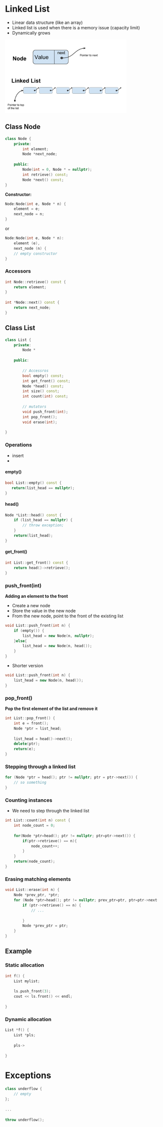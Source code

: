 
Linked List
===========

* Linear data structure (like an array)
* Linked list is used when there is a memory issue (capacity limit)
* Dynamically grows





<img src="figs/linked-list.png" width=400></img>

## Class Node

```c++
class Node {
    private:
        int element;
        Node *next_node;
        
    public:
        Node(int = 0, Node * = nullptr);
        int retrieve() const;
        Node *next() const;
}

```

**Constructor:**
```c++
Node:Node(int e, Node * n) {
    element = e;
    next_node = n;
}
```
or
```c++
Node:Node(int e, Node * n):
    element (e),
    next_node (n) {
    // empty constructor
}

```

### Accessors

```c++
int Node::retrieve() const {
    return element;
}

int *Node::next() const {
    return next_node;
}
```

## Class List

```c++
class List {
    private:
        Node *
        
    public:
        
        // Accessros 
        bool empty() const;
        int get_front() const;
        Node *head() const;
        int size() const;
        int count(int) const;
        
        // mutators
        void push_front(int);
        int pop_front();
        void erase(int);
        
}
```

### Operations

* insert  
* 

#### empty()

```c++
bool List::empty() const {
   return(list_head == nullptr);
}
```

#### head()

```c++
Node *List::head() const {
    if (list_head == nullptr) {
        // throw exception;
    }
    return(list_head);
}
```

#### get_front()

```c++
int List::get_front() const {
    return head()->retrieve();
}
```

### push_front(int)

**Adding an element to the front**

* Create a new node
* Store the value in the new node
* From the new node, point to the front of the existing list

```c++
void List::push_front(int n) {
    if (empty()) {
        list_head = new Node(n, nullptr);
    }else{
        list_head = new Node(n, head());
    }
}
```

* Shorter version 
 
```c++
void List::push_front(int n) {
    list_head = new Node(n, head());
}
```

### pop_front()

**Pop the first element of the list and remove it**

```c++
int List::pop_front() {
    int e = front();
    Node *ptr = list_head;
    
    list_head = head()->next();
    delete(ptr);
    return(e);
}
```

### Stepping through a linked list

```c++
for (Node *ptr = head(); ptr != nullptr; ptr = ptr->next()) {
    // so something
}
```

### Counting instances

* We need to step through the linked list

```c++
int List::count(int n) const {
    int node_count = 0;
    
    for(Node *ptr=head(); ptr != nullptr; ptr=ptr->next()) {
        if(ptr->retrieve() == n){
            node_count++;
        }
    }
    return(node_count);
}
```

### Erasing matching elements

```c++
void List::erase(int n) {
    Node *prev_ptr, *ptr;
    for (Node *ptr=head(); ptr != nullptr; prev_ptr=ptr, ptr=ptr->next()) {
        if (ptr->retrieve() == n) {
            // ...
            
        }
        Node *prev_ptr = ptr;
    }
}
```

## Example


### Static allocation

```c++
int f() {
    List mylist;

    ls.push_front(3);
    cout << ls.front() << endl;

}
```

### Dynamic allocation

```C++
List *f() {
    List *pls;

    pls->

}
```


# Exceptions

```c++
class underflow {
    // empty
};

...

throw underflow();
```


```python

```
